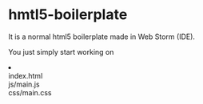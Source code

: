 # hmtl5-boilerplate
It is a normal html5 boilerplate made in Web Storm (IDE).

You just simply start working on <li><br>index.html<br>js/main.js<br>css/main.css</li>

